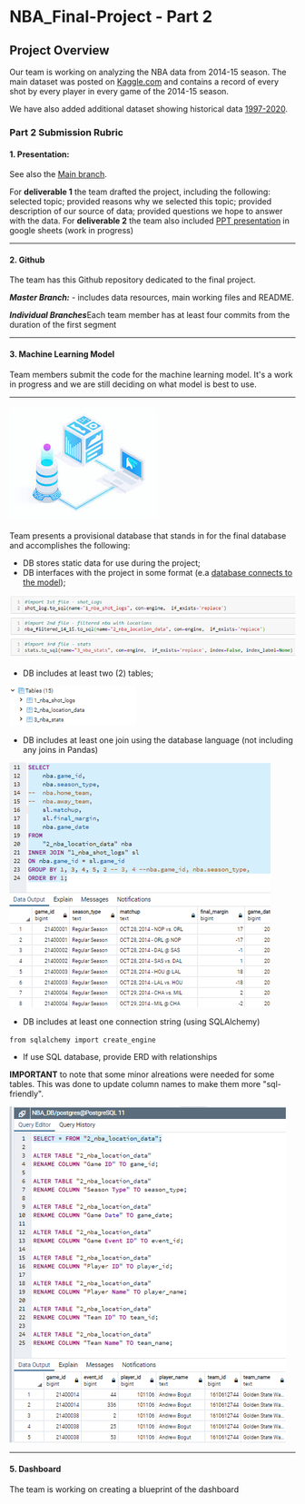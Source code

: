 # NBA_Final-Project - Part 2

## Project Overview

Our team is working on analyzing the NBA data from 2014-15 season. The main dataset was posted on [Kaggle.com](https://www.kaggle.com/dansbecker/nba-shot-logs) and contains a record of every shot by every player in every game of the 2014-15 season.

We have also added additional dataset showing historical data [1997-2020](https://data.world/sportsvizsunday/june-2020-nba-shots-1997-2019).

### Part 2 Submission Rubric

#### 1. Presentation: 
See also the [Main branch](https://github.com/Deving789/NBA_Final-Project/tree/main). 

For **deliverable 1** the team drafted the project, including the following: selected topic; provided reasons why we selected this topic; provided description of our source of data; provided questions we hope to answer with the data. For **deliverable 2** the team also included [PPT presentation](https://docs.google.com/presentation/d/1yyX7UKPuBxpFafK9zPFxsAPh2NvwZ-T5X8ihhU3aKJA/edit#slide=id.p1) in google sheets (work in progress)


--------

#### 2. Github

The team has this Github repository dedicated to the final project.

***Master Branch:***  - includes data resources, main working files and README.

***Individual Branches***Each team member has at least four commits from the duration of the first segment 

-----
#### 3. Machine Learning Model

Team members submit the code for the machine learning model. It's a work in progress and we are still deciding on what model is best to use.

[](https://github.com/Deving789/NBA_Final-Project/blob/main/Resampling.ipynb)

-------
#### [![4. Database](https://github.com/Deving789/NBA_Final-Project/blob/triangle_database_mockup/Images/interactive_db.jpg)](https://github.com/Deving789/NBA_Final-Project/tree/triangle_database_mockup)


Team presents a provisional database that stands in for the final database and accomplishes the following:
* DB stores static data for use during the project;
* DB interfaces with the project in some format (e.a [database connects to the model](https://github.com/Deving789/NBA_Final-Project/blob/triangle_database_mockup/NBA_project_SQL_connection.ipynb));

![](https://github.com/Deving789/NBA_Final-Project/blob/triangle_database_mockup/Images/pandas_sql_create_tables_load_data_success.PNG)

* DB includes at least two (2) tables;

![](https://github.com/Deving789/NBA_Final-Project/blob/triangle_database_mockup/Images/NBA_DB_tables_listed_pandas_to_sql.PNG)

* DB includes at least one join using the database language (not including any joins in Pandas)

![](https://github.com/Deving789/NBA_Final-Project/blob/triangle_database_mockup/Images/pandas_sql_tables_merge_on_id_success.PNG)

* DB includes at least one connection string (using SQLAlchemy)

`from sqlalchemy import create_engine`

* If use SQL database, provide ERD with relationships


**IMPORTANT** to note that some minor alreations were needed for some tables. This was done to update column names to make them more "sql-friendly".

![](https://github.com/Deving789/NBA_Final-Project/blob/triangle_database_mockup/Images/pandas_sql_table2_location_data_rename_columns_success.PNG)

------------------

#### 5. Dashboard

The team is working on creating a blueprint of the dashboard
